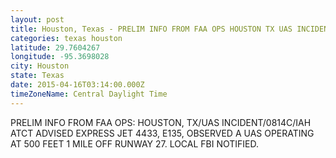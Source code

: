 ```yaml
---
layout: post
title: Houston, Texas - PRELIM INFO FROM FAA OPS HOUSTON TX UAS INCIDENT 0814C IAH ATCT ADVISED EXPRESS JET
categories: texas houston
latitude: 29.7604267
longitude: -95.3698028
city: Houston
state: Texas
date: 2015-04-16T03:14:00.000Z
timeZoneName: Central Daylight Time
---
```


PRELIM INFO FROM FAA OPS: HOUSTON, TX/UAS INCIDENT/0814C/IAH ATCT ADVISED EXPRESS JET 4433, E135, OBSERVED A UAS OPERATING AT 500 FEET 1 MILE OFF RUNWAY 27. LOCAL FBI NOTIFIED.